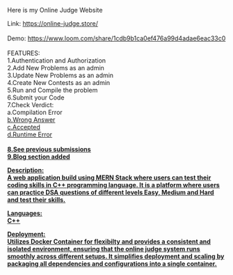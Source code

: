Here is my Online Judge Website

Link: https://online-judge.store/
</br></br>
Demo: https://www.loom.com/share/1cdb9b1ca0ef476a99d4adae6eac33c0
</br></br>
FEATURES:
</u>
</br>
1.Authentication and Authorization
</br>
2.Add New Problems as an admin
</br>
3.Update New Problems as an admin
</br>
4.Create New Contests as an admin
</br>
5.Run and Compile the problem
</br>
6.Submit your Code
</br>
7.Check Verdict:
</br>
     a.Compilation Error<u/>
     </br>
     b.<u>Wrong Answer<u/>
     </br>
     c.Accepted
     </br>
     d.Runtime Error<b/>
     </br>
     </br>
8.See previous submissions
</br>
9.Blog section added


Description:
</br>
A web application build using MERN Stack where users can test their coding skills in C++ programming language.
It is a platform where users can practice DSA questions of different levels Easy, Medium and Hard and test their skills.

Languages:
</br>
C++

Deployment:
</br>
Utilizes Docker Container for flexibilty and provides a consistent and isolated environment, 
ensuring that the online judge system runs smoothly across different setups.
It simplifies deployment and scaling by packaging all dependencies and configurations into a single container.

